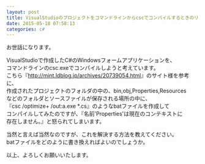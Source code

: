 ```yaml
---
layout: post
title: VisualStudioのプロジェクトをコマンドラインからcscでコンパイルするときのリソースの参照方法
date: 2015-05-18 07:58:13
categories: c#
---
```

<p>お世話になります。</p>

<p>VisualStudioで作成したC#のWindowsフォームアプリケーションを、<br>
コマンドラインのcsc.exeでコンパイルしようと考えています。<br>
こちら『<a href="http://mint.ldblog.jp/archives/20739054.html" rel="nofollow">http://mint.ldblog.jp/archives/20739054.html</a>』のサイト様を参考に、<br>
作成されたプロジェクトのフォルダの中の、bin,obj,Properties,Resources<br>
などのフォルダとソースファイルが保存される場所の中に、<br>
『csc /optimize+ /out:a.exe *.cs』のようなbatファイルを作成して<br>
コンパイルしてみたのですが、『名前'Properties'は現在のコンテキストに<br>
存在しません。』と怒られてしまいます。</p>

<p>当然と言えば当然なのですが、これを解決する方法を教えてください。<br>
batファイルをどのように書き換えればよいのでしょうか。</p>

<p>以上、よろしくお願いいたします。</p>
